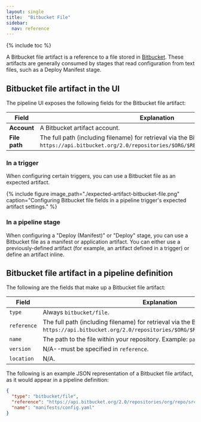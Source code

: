 ```yaml
---
layout: single
title:  "Bitbucket File"
sidebar:
  nav: reference
---
```


{% include toc %}

A Bitbucket file artifact is a reference to a file stored in
[Bitbucket](https://bitbucket.org). These artifacts are generally consumed by
stages that read configuration from text files, such as a Deploy Manifest
stage.

## Bitbucket file artifact in the UI

The pipeline UI exposes the following fields for the Bitbucket file artifact:

<table>
  <thead>
    <tr>
      <th width="10%">Field</th>
      <th width="90%">Explanation</th>
    </tr>
  </thead>
  <tbody>
    <tr>
      <td><strong>Account</strong></td>
      <td>A Bitbucket artifact account.</td>
    </tr>
    <tr>
      <td><strong>File path</strong></td>
      <td>The full path (including filename) for retrieval via the Bitbucket API. Example: <code>https://api.bitbucket.org/2.0/repositories/$ORG/$REPO/src/$VERSION/$FILEPATH</code>.</td>
    </tr>
  </tbody>
</table>

### In a trigger

When configuring certain triggers, you can use a Bitbucket file as an expected
artifact.

{%
  include
  figure
  image_path="./expected-artifact-bitbucket-file.png"
  caption="Configuring Bitbucket file fields in a pipeline trigger's expected
           artifact settings."
%}

### In a pipeline stage

When configuring a "Deploy (Manifest)" or "Deploy" stage, you can use a
Bitbucket file as a manifest or application artifact. You can either use a
previously-defined artifact (for example, an artifact defined in a trigger) or
define an artifact inline.

## Bitbucket file artifact in a pipeline definition

The following are the fields that make up a Bitbucket file artifact:

| Field | Explanation |
|-|-----------|
| `type` | Always `bitbucket/file`. |
| `reference` | The full path (including filename) for retrieval via the Bitbucket API. Example: `https://api.bitbucket.org/2.0/repositories/$ORG/$REPO/src/$VERSION/$FILEPATH`. |
| `name` | The path to the file within your repository. Example: `path/to/file.yml`. |
| `version` | N/A--must be specified in `reference`. |
| `location` | N/A. |

The following is an example JSON representation of a Bitbucket file artifact,
as it would appear in a pipeline definition:

```json
{
  "type": "bitbucket/file",
  "reference": "https://api.bitbucket.org/2.0/repositories/org/repo/src/master/manifests/config.yaml",
  "name": "manifests/config.yaml"
}
```

